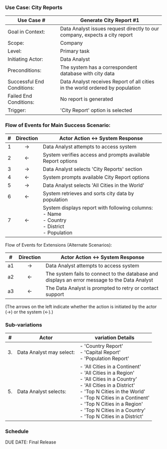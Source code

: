 ### Use Case: City Reports

| **Use Case #**             | Generate City Report #1                                                       |
|----------------------------|-------------------------------------------------------------------------------|
| Goal in Context:           | Data Analyst issues request directly to our company, expects a city report    |
| Scope:                     | Company                                                                       | 
| Level:                     | Primary task                                                                  |
| Initiating Actor:          | Data Analyst                                                                  |
| Preconditions:             | The system has a correspondent database with city data                        |
| Successful End Conditions: | Data Analyst receives Report of all cities in the world ordered by population |
| Failed End Conditions:     | No report is generated                                                        |
| Trigger:                   | 'City Report' option is selected                                              |

### Flow of Events for Main Success Scenario:

| # | Direction | Actor Action &harr; System Response                                                                         |
|---|:---------:|-------------------------------------------------------------------------------------------------------------|
| 1 |  &rarr;   | Data Analyst attempts to access system                                                                      |
| 2 |  &larr;   | System verifies access and prompts available Report options                                                 |
| 3 |  &rarr;   | Data Analyst selects 'City Reports' section                                                                 |
| 4 |  &larr;   | System prompts available City Report options                                                                |
| 5 |  &rarr;   | Data Analyst selects 'All Cities in the World'                                                              |
| 6 |  &larr;   | System retrieves and sorts city data by population                                                          |
| 7 |  &larr;   | System displays report with following columns:<br/> - Name<br/> - Country<br/> - District<br/> - Population |

Flow of Events for Extensions (Alternate Scenarios):

| #  | Direction | Actor Action &harr; System Response     |
|----|:---------:|-----------------------------------------|
| a1 |  &rarr;   | Data Analyst attempts to access system  |
| a2 |  &larr;   | The system fails to connect to the database and displays an error message to the Data Analyst             |
| a3 |  &larr;   | The Data Analyst is prompted to retry or contact support                                  |

(The arrows on the left indicate whether the action is initiated by the actor (&rarr;) or the system (&larr;).)

### Sub-variations
| #  | Actor | variation Details                                                                                                                                                                                                                                                                                                                   |
|----|-------|-------------------------------------------------------------------------------------------------------------------------------------------------------------------------------------------------------------------------------------------------------------------------------------------------------------------------------------|
| 3. | Data Analyst may select: | - 'Country Report' <br/> - 'Capital Report' <br/> - 'Population Report'                                                                                                                                                                                                                                               |
| 5. | Data Analyst selects: | - 'All Cities in a Continent' <br/>- 'All Cities in a Region' <br/> - 'All Cities in a Country' <br/> - 'All Cities in a District' <br/> - 'Top N Cities in the World' <br/> - 'Top N Cities in a Continent' <br/> - 'Top N Cities in a Region' <br/> - 'Top N Cities in a Country' <br/> - 'Top N Cities in a District' |


### Schedule
DUE DATE: Final Release